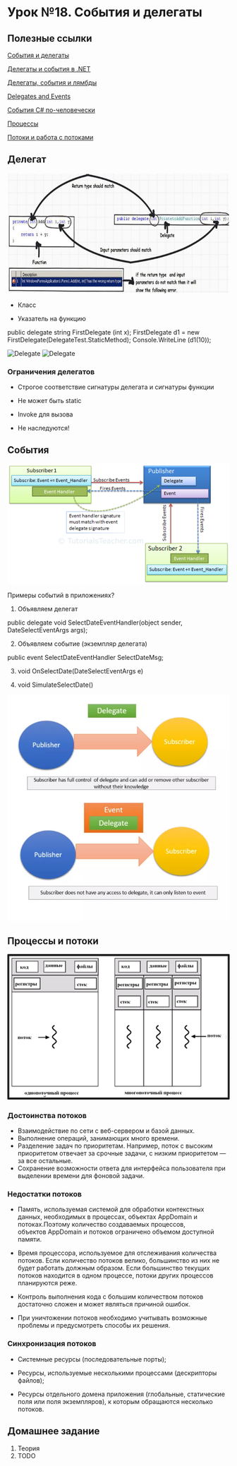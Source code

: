 # Урок №18. События и делегаты

## Полезные ссылки

[События и делегаты](http://www.electronick.org.ua/articles/sobytiya_i_delegaty_v_yazyke_csharp/)

[Делегаты и события в .NET](https://habr.com/post/198694/)

[Делегаты, события и лямбды](https://metanit.com/sharp/tutorial/3.13.php)

[Delegates and Events](https://msdn.microsoft.com/en-us/library/ms235237.aspx)

[События C# по-человечески](https://habr.com/post/213809/)

[Процессы](https://metanit.com/sharp/tutorial/18.1.php)

[Потоки и работа с потоками](https://msdn.microsoft.com/ru-ru/library/6kac2kdh(v=vs.100).aspx)

## Делегат

![Delegate](/Module-3/images/delegate-detailed.png)

* Класс

* Указатель на функцию

public delegate string FirstDelegate (int x);
FirstDelegate d1 = new FirstDelegate(DelegateTest.StaticMethod);
Console.WriteLine (d1(10));

![Delegate](/Module-3/images/delegate1.png)
![Delegate](/Module-3/images/delegate2.png)

### Ограничения делегатов

* Строгое соответствие сигнатуры делегата и сигнатуры функции

* Не может быть static

* Invoke для вызова

* Не наследуются!

## События

![Событие](/Module-3/images/event1.png)

Примеры событий в приложениях?

1. Объявляем делегат

public delegate void SelectDateEventHandler(object sender, DateSelectEventArgs args);

2. Объявляем событие (экземпляр делегата)

public event SelectDateEventHandler SelectDateMsg;

3. void OnSelectDate(DateSelectEventArgs e)

4. void SimulateSelectDate()

![Событие](/Module-3/images/event2.png)

## Процессы и потоки

![Событие](/Module-3/images/processes-threads.png)

### Достоинства потоков

* Взаимодействие по сети с веб-сервером и базой данных.
* Выполнение операций, занимающих много времени.
* Разделение задач по приоритетам. Например, поток с высоким приоритетом отвечает за срочные задачи, с низким приоритетом — за все остальные.
* Сохранение возможности ответа для интерфейса пользователя при выделении времени для фоновой задачи.

### Недостатки потоков

* Память, используемая системой для обработки контекстных данных, необходимых в процессах, объектах AppDomain и потоках.Поэтому количество создаваемых процессов, объектов AppDomain и потоков ограничено объемом доступной памяти.

* Время процессора, используемое для отслеживания количества потоков. Если количество потоков велико, большинство из них не будет работать должным образом. Если большинство текущих потоков находится в одном процессе, потоки других процессов планируются реже.

* Контроль выполнения кода с большим количеством потоков достаточно сложен и может являться причиной ошибок.

* При уничтожении потоков необходимо учитывать возможные проблемы и предусмотреть способы их решения.

### Синхронизация потоков

* Системные ресурсы (последовательные порты);

* Ресурсы, используемые несколькими процессами (дескрипторы файлов);

* Ресурсы отдельного домена приложения (глобальные, статические поля или поля экземпляров), к которым обращаются несколько потоков.

## Домашнее задание

1. Теория
2. TODO